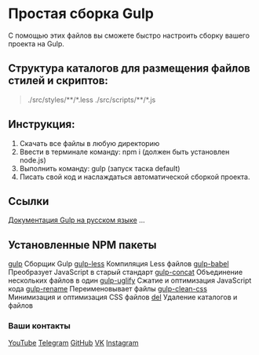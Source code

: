 # Простая сборка Gulp
С помощью этих файлов вы сможете быстро настроить сборку вашего проекта на Gulp.

## Структура каталогов для размещения файлов стилей и скриптов:
>./src/styles/\*\*/\*.less
>./src/scripts/\*\*/\*.js

## Инструкция:
1. Скачать все файлы в любую директорию
2. Ввести в терминале команду: npm i (должен быть установлен node.js)
3. Выполнить команду: gulp (запуск таска default)
4. Писать свой код и наслаждаться автоматической сборкой проекта.

## Ссылки
[Документация Gulp на русском языке](https://github.com/)
...

## Установленные  NPM пакеты
[gulp](https://www.npmjs.com/package/gulp) 
Сборщик Gulp
[gulp-less](https://www.npmjs.com/package/gulp-less) 
Компиляция Less файлов
[gulp-babel](https://www.npmjs.com/package/gulp-babel)
Преобразует JavaScript в старый стандарт
[gulp-concat](https://www.npmjs.com/package/gulp-concat)
Объединение нескольких файлов в один
[gulp-uglify](https://www.npmjs.com/package/gulp-uglify)
Сжатие и оптимизация JavaScript кода
[gulp-rename](https://www.npmjs.com/package/gulp-rename)
Переименовывает файлы
[gulp-clean-css](https://www.npmjs.com/package/gulp-clean-css)
Минимизация и оптимизация CSS файлов
[del](https://www.npmjs.com/package/del)
Удаление каталогов и файлов

### Ваши контакты
[YouTube](https://www.youtube.com/.......)
[Telegram](https://t.me/......)
[GitHub](https://github.com/.....)
[VK](https://vk.com/......)
[Instagram](https://instagram.com/.....)